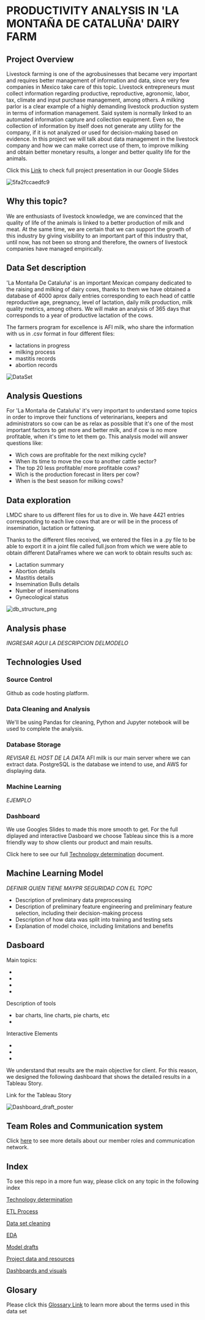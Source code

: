 # PRODUCTIVITY ANALYSIS IN 'LA MONTAÑA DE CATALUÑA' DAIRY FARM


## Project Overview 

Livestock farming is one of the agrobusinesses that became very important and requires better management of information and data, since very few companies in Mexico take care of this topic. Livestock entrepreneurs must collect information regarding productive, reproductive, agronomic, labor, tax, climate and input purchase management, among others. A milking parlor is a clear example of a highly demanding livestock production system in terms of information management. Said system is normally linked to an automated information capture and collection equipment. Even so, the collection of information by itself does not generate any utility for the company, if it is not analyzed or used for decision-making based on evidence. In this project we will talk about data management in the livestock company and how we can make correct use of them, to improve milking and obtain better monetary results, a longer and better quality life for the animals.

Click this [Link](https://www.canva.com/design/DAFB0Qjk7Lo/8pKShJEnCYx53ELGNgezXw/view?utm_content=DAFB0Qjk7Lo&utm_campaign=designshare&utm_medium=link&utm_source=publishsharelink) to check full project presentation in our Google Slides

![5fa2fccaedfc9](https://user-images.githubusercontent.com/96633294/168599396-1a142209-efeb-47b2-bb9b-0fbfa8c9238f.jpeg)


## Why this topic?

We are enthusiasts of livestock knowledge, we are convinced that the quality of life of the animals is linked to a better production of milk and meat. At the same time, we are certain that we can support the growth of this industry by giving visibility to an important part of this industry that, until now, has not been so strong and therefore, the owners of livestock companies have managed empirically.

## Data Set description 

'La Montaña De Cataluña' is an important Mexican company dedicated to the raising and milking of dairy cows, thanks to them we have obtained a database of 4000 aprox daily entries corresponding to each head of cattle reproductive age, pregnancy, level of lactation, daily milk production, milk quality metrics, among others. We will make an analysis of 365 days that corresponds to a year of productive lactation of the cows.

The farmers program for excellence is AFI milk, who share the information with us in .csv format in four different files:

* lactations in progress
* milking process
* mastitis records
* abortion records

![DataSet](https://user-images.githubusercontent.com/96633294/168600785-3c5ab065-c448-4012-9b70-6ff5caef67dd.png)



## Analysis Questions

For 'La Montaña de Cataluña' it's very important to understand some topics in order to improve their functions of veterinarians, keepers and administrators so cow can be as relax as possible that it's one of the most important factors to get more and better milk, and if cow is no more profitable, when it's time to let them go. 
This analysis model will answer questions like: 

* Wich cows are profitable for the next milking cycle?
* When its time to move the cow to another cattle sector?
* The top 20 less profitable/ more profitable cows?
* Wich is the production forecast in liters per cow?
* When is the best season for milking cows?

## Data exploration

LMDC share to us different files for us to dive in. We have 4421 entries corresponding to each live cows that are or will be in the process of insemination, lactation or fattening.

Thanks to the different files received, we entered the files in a .py file to be able to export it in a joint file called full.json from which we were able to obtain different DataFrames where we can work to obtain results such as:

* Lactation summary
* Abortion details
* Mastitis details
* Insemination Bulls details
* Number of inseminations
* Gynecological status

![db_structure_png](https://user-images.githubusercontent.com/96633294/170385656-a682e705-e7a7-4ad1-bd12-025d9ea6adaa.png)



## Analysis phase

*INGRESAR AQUI LA DESCRIPCION DELMODELO*

## Technologies Used

### Source Control
Github as code hosting platform.

### Data Cleaning and Analysis
We'll be using Pandas for cleaning, Python and Jupyter notebook will be used to complete the analysis.

### Database Storage
*REVISAR EL HOST DE LA DATA*
AFI milk is our main server where we can extract data. PostgreSQL is the database we intend to use, and AWS for displaying data.

### Machine Learning
*EJEMPLO*

### Dashboard
We use Googles Slides to made this more smooth to get. For the full diplayed and interactive Dasboard we choose Tableau since this is a more friendly way to show clients our product and main results.

Click here to see our full [Technology determination](https://github.com/maadpeal/final_project_milk/blob/61adb0614722dd872fa2e7f4b1edca5c0dd10e9c/technology.md) document.

## Machine Learning Model
*DEFINIR QUIEN TIENE MAYPR SEGURIDAD CON EL TOPC*

* Description of preliminary data preprocessing
* Description of preliminary feature engineering and preliminary feature selection, including their decision-making process
* Description of how data was split into training and testing sets
* Explanation of model choice, including limitations and benefits

## Dasboard

Main topics:

*
*
*
*

Description of tools

* bar charts, line charts, pie charts, etc
*

Interactive Elements

*
*
*


We understand that results are the main objective for client. For this reason, we designed the following dashboard that shows the detailed results in a Tableau Story.

Link for the Tableau Story

![Dashboard_draft_poster](https://user-images.githubusercontent.com/96633294/170380021-32c09100-db80-4f25-80e1-68622b99fa0f.png)



## Team Roles and Communication system

Click [here](https://github.com/maadpeal/final_project_milk/blob/26a5ca4b720ce82f8e7eff9bbbd8167b46fe1f48/TeamRoles.md) to see more details about our member roles and communication network.

## Index

To see this repo in a more fun way, please click on any topic in the following index

[Technology determination](https://github.com/maadpeal/final_project_milk/blob/61adb0614722dd872fa2e7f4b1edca5c0dd10e9c/technology.md)

[ETL Process](https://github.com/maadpeal/final_project_milk/tree/61adb0614722dd872fa2e7f4b1edca5c0dd10e9c/ETL)

[Data set cleaning](https://github.com/maadpeal/final_project_milk/blob/61adb0614722dd872fa2e7f4b1edca5c0dd10e9c/Resources/full.json)

[EDA](https://github.com/maadpeal/final_project_milk/tree/61adb0614722dd872fa2e7f4b1edca5c0dd10e9c/EDA)

[Model drafts](https://github.com/maadpeal/final_project_milk/tree/61adb0614722dd872fa2e7f4b1edca5c0dd10e9c/models)

[Project data and resources](https://github.com/maadpeal/final_project_milk/tree/61adb0614722dd872fa2e7f4b1edca5c0dd10e9c/Resources)

[Dashboards and visuals](https://github.com/maadpeal/final_project_milk/tree/61adb0614722dd872fa2e7f4b1edca5c0dd10e9c/frontend)


## Glosary

Please click this [Glossary Link](https://github.com/maadpeal/final_project_milk/blob/917ff3d6636bcd8f25e885e6bd1c73f6a9ae9197/Resources/Glosary.md) to learn more about the terms used in this data set



